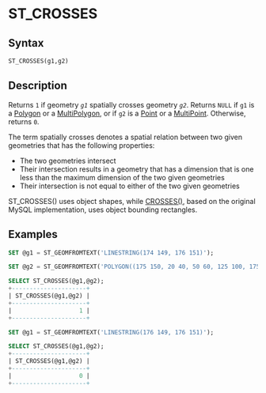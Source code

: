 # ST_CROSSES

## Syntax

```sql
ST_CROSSES(g1,g2)
```

## Description

Returns `1` if geometry <em>`g1`</em> spatially crosses geometry <em>`g2`</em>. Returns `NULL` if `g1` is a [Polygon](/sql-statements-structure/geographic-geometric-features/geometry-constructors/polygon) or a [MultiPolygon](/sql-statements-structure/geographic-geometric-features/geometry-constructors/multipolygon), or if `g2` is a
[Point](/sql-statements-structure/geographic-geometric-features/geometry-constructors/point) or a [MultiPoint](/sql-statements-structure/geographic-geometric-features/geometry-constructors/multipoint). Otherwise, returns `0`.

The term spatially crosses denotes a spatial relation between two
given geometries that has the following properties:

- The two geometries intersect
- Their intersection results in a geometry that has a dimension that is one
  less than the maximum dimension of the two given geometries
- Their intersection is not equal to either of the two given geometries

ST_CROSSES() uses object shapes, while [CROSSES()](/sql-statements-structure/geographic-geometric-features/geometry-relations/crosses), based on the original MySQL implementation, uses object bounding rectangles.

## Examples

```sql
SET @g1 = ST_GEOMFROMTEXT('LINESTRING(174 149, 176 151)');

SET @g2 = ST_GEOMFROMTEXT('POLYGON((175 150, 20 40, 50 60, 125 100, 175 150))');

SELECT ST_CROSSES(@g1,@g2);
+---------------------+
| ST_CROSSES(@g1,@g2) |
+---------------------+
|                   1 |
+---------------------+

SET @g1 = ST_GEOMFROMTEXT('LINESTRING(176 149, 176 151)');

SELECT ST_CROSSES(@g1,@g2);
+---------------------+
| ST_CROSSES(@g1,@g2) |
+---------------------+
|                   0 |
+---------------------+
```